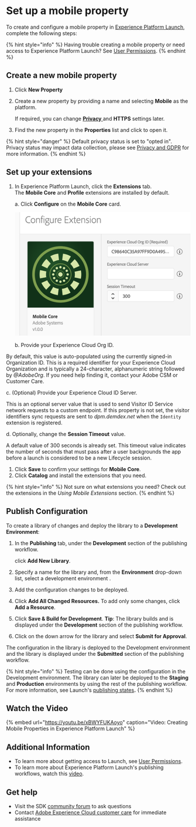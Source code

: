 # Set up a mobile property

To create and configure a mobile property in [Experience Platform Launch](https://launch.adobe.com), complete the following steps:

{% hint style="info" %}
Having trouble creating a mobile property or need access to Experience Platform Launch? See [User Permissions](https://docs.adobelaunch.com/launch-reference/administration/user-permissions).
{% endhint %}

## Create a new mobile property

1. Click **New Property**
2. Create a new property by providing a name and selecting **Mobile** as the platform.

   If required, you can change [**Privacy** ](../resources/privacy-and-gdpr.md#setting-privacy-status) and **HTTPS** settings later.

3. Find the new property in the **Properties** list and click to open it.

{% hint style="danger" %}
Default privacy status is set to "opted in". Privacy status may impact data collection, please see [Privacy and GDPR](../resources/privacy-and-gdpr.md) for more information.
{% endhint %}

## Set up your extensions

1. In Experience Platform Launch, click the **Extensions** tab.  
   The **Mobile Core** and **Profile** extensions are installed by default.

   a. Click **Configure** on the **Mobile Core** card.

   ![](../.gitbook/assets/screen-shot-2018-10-02-at-5.02.05-pm-2.png)

   b. Provide your Experience Cloud Org ID.

By default, this value is auto-populated using the currently signed-in Organization ID. This is a required identifier for your Experience Cloud Organization and is typically a 24-character, alphanumeric string followed by _@AdobeOrg_. If you need help finding it, contact your Adobe CSM or Customer Care.

c. \(Optional\) Provide your Experience Cloud ID Server.

This is an optional server value that is used to send Visitor ID Service network requests to a custom endpoint. If this property is not set, the visitor identifiers sync requests are sent to _dpm.demdex.net_ when the `Identity` extension is registered.

d. Optionally, change the **Session Timeout** value.

A default value of 300 seconds is already set. This timeout value indicates the number of seconds that must pass after a user backgrounds the app before a launch is considered to be a new Lifecycle session.

1. Click **Save** to confirm your settings for **Mobile Core**.
2. Click **Catalog** and install the extensions that you need.

{% hint style="info" %}
Not sure on what extensions you need? Check out the extensions in the _Using Mobile Extensions_ section.
{% endhint %}

## Publish Configuration

To create a library of changes and deploy the library to a **Development Environment**:

1. In the **Publishing** tab, under the **Development** section of the publishing workflow.

   click **Add New Library**.

2. Specify a name for the library and, from the **Environment** drop-down list, select a development environment .
3. Add the configuration changes to be deployed.
4. Click **Add All Changed Resources.**  To add only some changes, click **Add a Resource**. 
5. Click **Save & Build for Development**.   **Tip**: The library builds and is displayed under the **Development** section of the publishing workflow.
6. Click on the down arrow for the library and select **Submit for Approval**.

The configuration in the library is deployed to the Development environment and the library is displayed under the **Submitted** section of the publishing workflow.

{% hint style="info" %}
Testing can be done using the configuration in the Development environment. The library can later be deployed to the **Staging** and **Production** environments by using the rest of the publishing workflow. For more information, see Launch's [publishing states](https://docs.adobelaunch.com/getting-started-1/validate-and-publish#publish-to-production)**.**
{% endhint %}

## Watch the Video

{% embed url="https://youtu.be/xBWYFUKAoyo" caption="Video: Creating Mobile Properties in Experience Platform Launch" %}

## Additional Information

* To learn more about getting access to Launch, see [User Permissions](https://docs.adobelaunch.com/launch-reference/administration/user-permissions).
* To learn more about Experience Platform Launch's publishing workflows, watch this [video](https://www.youtube.com/embed/Pe-YSn26_xI).

## Get help

* Visit the SDK [community forum](https://forums.adobe.com/community/experience-cloud/platform/launch/sdk) to ask questions
* Contact [Adobe Experience Cloud customer care](https://helpx.adobe.com/contact/enterprise-support.ec.html) for immediate assistance

